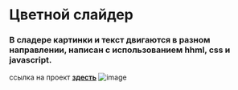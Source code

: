# Цветной слайдер
### В сладере картинки и текст двигаются в разном направлении, написан с использованием hhml, css и javascript. 

ссылка на проект [__здесть__](https://larisakindalova.github.io/color_slider/)
![image](https://github.com/LarisaKindalova/color_slider/assets/120237097/2b31cc96-c832-4c47-b022-a4ccb824cda2)
